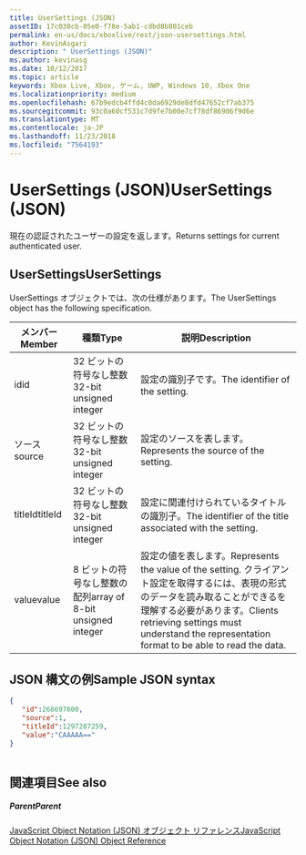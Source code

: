 ```yaml
---
title: UserSettings (JSON)
assetID: 17c030cb-05e0-f78e-5ab1-cdbd8b801ceb
permalink: en-us/docs/xboxlive/rest/json-usersettings.html
author: KevinAsgari
description: " UserSettings (JSON)"
ms.author: kevinasg
ms.date: 10/12/2017
ms.topic: article
keywords: Xbox Live, Xbox, ゲーム, UWP, Windows 10, Xbox One
ms.localizationpriority: medium
ms.openlocfilehash: 67b9edcb4ffd4c0da6929de8dfd47652cf7ab375
ms.sourcegitcommit: 93c0a60cf531c7d9fe7b00e7cf78df86906f9d6e
ms.translationtype: MT
ms.contentlocale: ja-JP
ms.lasthandoff: 11/23/2018
ms.locfileid: "7564193"
---
```

# <a name="usersettings-json"></a><span data-ttu-id="6db9a-104">UserSettings (JSON)</span><span class="sxs-lookup"><span data-stu-id="6db9a-104">UserSettings (JSON)</span></span>
<span data-ttu-id="6db9a-105">現在の認証されたユーザーの設定を返します。</span><span class="sxs-lookup"><span data-stu-id="6db9a-105">Returns settings for current authenticated user.</span></span> 
<a id="ID4EN"></a>

 
## <a name="usersettings"></a><span data-ttu-id="6db9a-106">UserSettings</span><span class="sxs-lookup"><span data-stu-id="6db9a-106">UserSettings</span></span>
 
<span data-ttu-id="6db9a-107">UserSettings オブジェクトでは、次の仕様があります。</span><span class="sxs-lookup"><span data-stu-id="6db9a-107">The UserSettings object has the following specification.</span></span>
 
| <span data-ttu-id="6db9a-108">メンバー</span><span class="sxs-lookup"><span data-stu-id="6db9a-108">Member</span></span>| <span data-ttu-id="6db9a-109">種類</span><span class="sxs-lookup"><span data-stu-id="6db9a-109">Type</span></span>| <span data-ttu-id="6db9a-110">説明</span><span class="sxs-lookup"><span data-stu-id="6db9a-110">Description</span></span>| 
| --- | --- | --- | 
| <span data-ttu-id="6db9a-111">id</span><span class="sxs-lookup"><span data-stu-id="6db9a-111">id</span></span>| <span data-ttu-id="6db9a-112">32 ビットの符号なし整数</span><span class="sxs-lookup"><span data-stu-id="6db9a-112">32-bit unsigned integer</span></span>| <span data-ttu-id="6db9a-113">設定の識別子です。</span><span class="sxs-lookup"><span data-stu-id="6db9a-113">The identifier of the setting.</span></span>| 
| <span data-ttu-id="6db9a-114">ソース</span><span class="sxs-lookup"><span data-stu-id="6db9a-114">source</span></span>| <span data-ttu-id="6db9a-115">32 ビットの符号なし整数</span><span class="sxs-lookup"><span data-stu-id="6db9a-115">32-bit unsigned integer</span></span>| <span data-ttu-id="6db9a-116">設定のソースを表します。</span><span class="sxs-lookup"><span data-stu-id="6db9a-116">Represents the source of the setting.</span></span> | 
| <span data-ttu-id="6db9a-117">titleId</span><span class="sxs-lookup"><span data-stu-id="6db9a-117">titleId</span></span>| <span data-ttu-id="6db9a-118">32 ビットの符号なし整数</span><span class="sxs-lookup"><span data-stu-id="6db9a-118">32-bit unsigned integer</span></span>| <span data-ttu-id="6db9a-119">設定に関連付けられているタイトルの識別子。</span><span class="sxs-lookup"><span data-stu-id="6db9a-119">The identifier of the title associated with the setting.</span></span> | 
| <span data-ttu-id="6db9a-120">value</span><span class="sxs-lookup"><span data-stu-id="6db9a-120">value</span></span>| <span data-ttu-id="6db9a-121">8 ビットの符号なし整数の配列</span><span class="sxs-lookup"><span data-stu-id="6db9a-121">array of 8-bit unsigned integer</span></span>| <span data-ttu-id="6db9a-122">設定の値を表します。</span><span class="sxs-lookup"><span data-stu-id="6db9a-122">Represents the value of the setting.</span></span> <span data-ttu-id="6db9a-123">クライアント設定を取得するには、表現の形式のデータを読み取ることができるを理解する必要があります。</span><span class="sxs-lookup"><span data-stu-id="6db9a-123">Clients retrieving settings must understand the representation format to be able to read the data.</span></span> | 
  
<a id="ID4EJC"></a>

 
## <a name="sample-json-syntax"></a><span data-ttu-id="6db9a-124">JSON 構文の例</span><span class="sxs-lookup"><span data-stu-id="6db9a-124">Sample JSON syntax</span></span>
 

```json
{
   "id":268697600,
   "source":1,
   "titleId":1297287259,
   "value":"CAAAAA=="
}
    
```

  
<a id="ID4ESC"></a>

 
## <a name="see-also"></a><span data-ttu-id="6db9a-125">関連項目</span><span class="sxs-lookup"><span data-stu-id="6db9a-125">See also</span></span>
 
<a id="ID4EUC"></a>

 
##### <a name="parent"></a><span data-ttu-id="6db9a-126">Parent</span><span class="sxs-lookup"><span data-stu-id="6db9a-126">Parent</span></span> 

[<span data-ttu-id="6db9a-127">JavaScript Object Notation (JSON) オブジェクト リファレンス</span><span class="sxs-lookup"><span data-stu-id="6db9a-127">JavaScript Object Notation (JSON) Object Reference</span></span>](atoc-xboxlivews-reference-json.md)

   